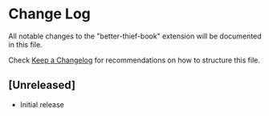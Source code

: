 # Change Log

All notable changes to the "better-thief-book" extension will be documented in this file.

Check [Keep a Changelog](http://keepachangelog.com/) for recommendations on how to structure this file.

## [Unreleased]

- Initial release
